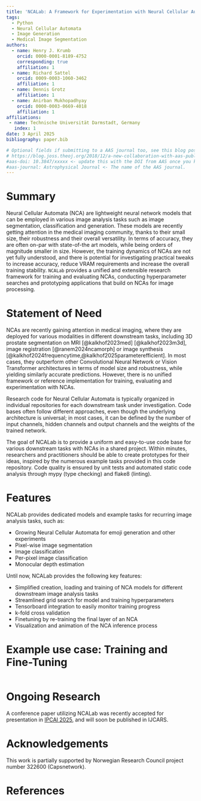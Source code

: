 ```yaml
---
title: 'NCALab: A Framework for Experimentation with Neural Cellular Automata'
tags:
  - Python
  - Neural Cellular Automata
  - Image Generation
  - Medical Image Segmentation
authors:
  - name: Henry J. Krumb
    orcid: 0000-0001-8189-4752
    corresponding: true
    affiliation: 1
  - name: Richard Sattel
    orcid: 0009-0003-1060-3462
    affiliation: 1
  - name: Dennis Grotz
    affiliation: 1
  - name: Anirban Mukhopadhyay
    orcid: 0000-0003-0669-4018
    affiliation: 1
affiliations:
 - name: Technische Universität Darmstadt, Germany
   index: 1
date: 3 April 2025
bibliography: paper.bib

# Optional fields if submitting to a AAS journal too, see this blog post:
# https://blog.joss.theoj.org/2018/12/a-new-collaboration-with-aas-publishing
#aas-doi: 10.3847/xxxxx <- update this with the DOI from AAS once you know it.
#aas-journal: Astrophysical Journal <- The name of the AAS journal.
---
```


# Summary


Neural Cellular Automata (NCA) are lightweight neural network models that can be employed in various image analysis tasks such as image segmentation, classification and generation.
These models are recently getting attention in the medical imaging community, thanks to their small size, their robustness and their overall versatility.
In terms of accuracy, they are often on-par with state-of-the art models, while being orders of magnitude smaller in size.
However, the training dynamics of NCAs are not yet fully understood, and there is potential for investigating practical tweaks to increase accuracy, reduce VRAM requirements and increase the overall training stability.
`NCALab` provides a unified and extensible research framework for training and evaluating NCAs, conducting hyperparameter searches and prototyping applications that build on NCAs for image processing.


# Statement of Need

NCAs are recently gaining attention in medical imaging, where they are deployed for various modalities in different downstream tasks, including 3D prostate segmentation on MRI [@kalkhof2023med] [@kalkhof2023m3d], image registration [@ranem2024ncamorph] or image synthesis [@kalkhof2024frequencytime,@kalkhof2025parameterefficient].
In most cases, they outperform other Convolutional Neural Network or Vision Transformer architectures in terms of model size and robustness, while yielding similarly accurate predictions.
However, there is no unified framework or reference implementation for training, evaluating and experimentation with NCAs.

Research code for Neural Cellular Automata is typically organized in individual repositories for each downstream task under investigation.
Code bases often follow different approaches, even though the underlying architecture is universal; in most cases, it can be defined by the number of input channels, hidden channels and output channels and the weights of the trained network.

The goal of NCALab is to provide a uniform and easy-to-use code base for various downstream tasks with NCAs in a shared project.
Within minutes, researchers and practitioners should be able to create prototypes for their ideas, inspired by the numerous example tasks provided in this code repository.
Code quality is ensured by unit tests and automated static code analysis through mypy (type checking) and flake8 (linting).

# Features

NCALab provides dedicated models and example tasks for recurring image analysis tasks, such as:

* Growing Neural Cellular Automata for emoji generation and other experiments
* Pixel-wise image segmentation
* Image classification
* Per-pixel image classification
* Monocular depth estimation

Until now, NCALab provides the following key features:

* Simplified creation, loading and training of NCA models for different downstream image analysis tasks
* Streamlined grid search for model and training hyperparameters
* Tensorboard integration to easily monitor training progress
* k-fold cross validation
* Finetuning by re-training the final layer of an NCA
* Visualization and animation of the NCA inference process


# Example use case: Training and Fine-Tuning

```python

```


# Ongoing Research

A conference paper utilizing NCALab was recently accepted for presentation in [IPCAI 2025](https://ipcai.org), and will soon be published in IJCARS.


# Acknowledgements

This work is partially supported by Norwegian Research Council project number 322600 (Capsnetwork).

# References
